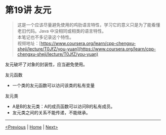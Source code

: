 # 第19讲 友元

> 这是一个应该尽量避免使用的鸡肋语言特性，学习它的意义只是为了能看懂老旧代码。Java 中没相同或相类的语言特性。  
> 本笔记也不多记录这个特性。  
> 视频地址：[https://www.coursera.org/learn/cpp-chengxu-sheji/lecture/T0JfZ/you-yuan](https://www.coursera.org/learn/cpp-chengxu-sheji/lecture/T0JfZ/you-yuan)

友元破坏了对象的封装性，应当避免使用。

友元函数

* 一个类的友元函数可以访问该类的私有变量

友元类

* A是B的友元类：A的成员函数可以访问B的私有成员。
* 友元类之间的关系不能传递，不能继承。

---

[\<Previous](ch-18-member-object-and-enclosed-class.md) \| [Home](SUMMARY.md) \| [Next\>](ch-20-pointer-this.md)